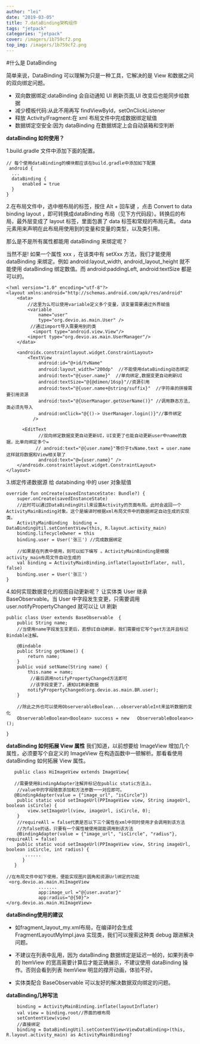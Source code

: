 ```yaml
---
author: "lei"
date: "2019-03-05"
title: 7.dataBinding架构组件
tags: "jetpack"
categories: "jetpack"
cover: /imagers/1b759cf2.png
top_img: /imagers/1b759cf2.png
---
```


#什么是 DataBinding
	        
简单来说，DataBinding 可以理解为只是一种工具，它解决的是 View 和数据之间的双向绑定问题。

- 双向数据绑定:dataBinding 会自动通知 UI 刷新页面,UI 改变后也能同步给数据
- 减少模板代码:从此不用再写 findViewById，setOnClickListener
- 释放 Activity/Fragment:在 xml 布局文件中完成数据绑定赋值
- 数据绑定空安全:因为 dataBinding 在数据绑定上会自动装箱和空判断

**dataBinding 如何使用？**

1.build.gradle 文件中添加下面的配置。

	// 每个使用dataBinding的模块都应该在build.gradle中添加如下配置
	 android {
	  ...
	  dataBinding {
	      enabled = true
	  }
	}

2.在布局文件中，选中根布局的标签，按住 Alt + 回车键 ，点击 Convert to data binding layout ，即可转换成dataBinding 布局（见下方代码段）。转换后的布局，最外层变成了 layout 标签，里面包裹了 data 标签和常规的布局元素。 data 元素用来声明在此布局用使用到的变量和变量的类型，以及类引用。

那么是不是所有属性都能用 dataBinding 来绑定呢？

当然不是! 如果一个属性 xxx ，在该类中有 setXxx 方法，我们才能使用 dataBinding 来绑定。例如 android:layout_width, android_layout_height 就不能使用 dataBinding 绑定数值。而 android:paddingLeft, android:textSize 都是可以的。
	
	<?xml version="1.0" encoding="utf-8"?>
	<layout xmlns:android="http://schemas.android.com/apk/res/android"
	    <data>
	        //这里为么可以使用variable定义多个变量，该变量需要通过外界赋值
	        <variable
	            name="user"
	            type="org.devio.as.main.User" />
	         //通过import导入需要用到的类
	          <import type="android.view.View"/>
	        <import type="org.devio.as.main.UserManager"/>
	    </data>
	    
	    <androidx.constraintlayout.widget.ConstraintLayout>
	        <TextView
	            android:id="@+id/tvName"
	            android:layout_width="200dp"  //不能使用dataBinding动态绑定
	            android:text="@{user.name}"  //单向绑定,数据变更自动刷新UI
	            android:textSize="@{@dimen/16sp}"//资源引用
	            android:text="@{user.name+@string/suffix}"  //字符串的拼接需要引用资源 
	            android:text="@{UserManager.getUserName()}" //调用静态方法,类必须先导入
	            android:onClick="@{()-> UserManager.login()}"//事件绑定
	          />
	
	      <EditText
	            //双向绑定数据变更自动更新UI，UI变更了也能自动更新user中name的数据，比单向绑定多个=
	           // android:text="@{user.name}"等价于tvName.text = user.name这样就将数据和View相关联了
	            android:text="@={user.name}" />
	    </androidx.constraintlayout.widget.ConstraintLayout>
	</layout>

3.绑定传递数据源
给 databinding 中的 user 对象赋值
	
	override fun onCreate(savedInstanceState: Bundle?) {
	    super.onCreate(savedInstanceState)
	    //此时可以通过DataBindingUtil来设置Activity的页面布局。此时会返回一个ActivityMainBinding对象。这个是编译时根据xml布局文件中的数据绑定自动生成的实现类。
	    ActivityMainBinding  binding = DataBindingUtil.setContentView(this, R.layout.activity_main)
	    binding.lifecycleOwner = this
	    binding.user = User('张三') //完成数据绑定
	    
	    //如果是在列表中使用，则可以如下编写 。ActivityMainBinding是根据activity_main布局文件自动生成的
	    val binding = ActivityMainBinding.inflate(layoutInflater, null, false)
	    binding.user = User('张三') 
	}

4.如何实现数据变化的视图自动更新呢？
让实体类 User 继承 BaseObservable。当 User 中字段发生变更，只需要调用 user.notifyPropertyChanged 就可以让 UI 刷新
	
	public class User extends BaseObservable  {
	    public String name;
	    //当使用name字段发生变更后，若想UI自动刷新，我们需要给它写个get方法并且标记Bindable注解。
	   
	    @Bindable                   
	    public String getName() {
	        return name;
	    }
	    public void setName(String name) {
	        this.name = name;
	         //最后调用notifyPropertyChanged方法即可
	         //该字段变更了，通知UI刷新数据
	        notifyPropertyChanged(org.devio.as.main.BR.user);
	    }
	    
	    //除此之外也可以使用ObserverableBoolean...observerableInt来监听数据的变化
	    ObserverableBoolean<Boolean> success = new   ObserverableBoolean<>();
	   
	}

**dataBinding 如何拓展 View 属性**
我们知道，以前想要给 ImageView 增加几个属性，必须要写个自定义的 ImageView 在构造函数中一顿解析。那看看使用 dataBinding 如何拓展 View 属性。

	   public class HiImageView extends ImageView{
	
	   //需要使用BindingAdapter注解并标记在public static方法上。
	    //value中的字段随意添加和方法参数一一对应即可。
	   @BindingAdapter(value = {"image_url", "isCircle"})
	    public static void setImageUrl(PPImageView view, String imageUrl, boolean isCircle) {
	        view.setImageUrl(view, imageUrl, isCircle, 0);
	    }
	    //requireAll = false代表是否以下三个属性在xml中同时使用才会调用到该方法
	    //为false的话，只要有一个属性被使用就能调用到该方法
	    @BindingAdapter(value = {"image_url", "isCircle", "radius"}, requireAll = false)
	    public static void setImageUrl(PPImageView view, String imageUrl, boolean isCircle, int radius) {
	       ......
	      }
	   }
	
	//在布局文件中如下使用，便能实现图片圆角和资源Url绑定的功能
	 <org.devio.as.main.HiImageView
	            .......
	            app:image_url ="@{user.avatar}"
	            app:radius="@{50}">
	</org.devio.as.main.HiImageView>

**dataBinding使用的建议**

- 如fragment_layout_my.xml布局，在编译时会生成 FragmentLayoutMyImpl.java 实现类，我们可以搜索这种类 debug 跟进解决问题。

- 不建议在列表中乱用，因为 dataBinding 数据绑定是延迟一帧的，如果列表中的 ItemView 的宽高需要计算后才能正确展示，不建议使用 dataBinding 操作。否则会看到列表 ItemView 明显的撑开动画，体验不好。

- 实体类配合 BaseObservable 可以友好的解决数据双向绑定的问题。


**dataBinding几种写法**

        binding = ActivityMainBinding.inflate(layoutInflater)
        val view = binding.root//界面的根布局
        setContentView(view)
    	//直接绑定
    	binding = DataBindingUtil.setContentView<ViewDataBinding>(this, R.layout.activity_main) as ActivityMainBinding?